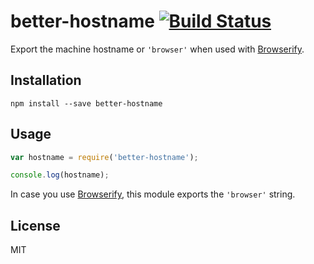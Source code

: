# better-hostname [![Build Status](https://travis-ci.org/mvila/better-hostname.svg?branch=master)](https://travis-ci.org/mvila/better-hostname)

Export the machine hostname or `'browser'` when used with [Browserify](http://browserify.org/).

## Installation

```
npm install --save better-hostname
```

## Usage

```javascript
var hostname = require('better-hostname');

console.log(hostname);
```

In case you use [Browserify](http://browserify.org/), this module exports the `'browser'` string.

## License

MIT

